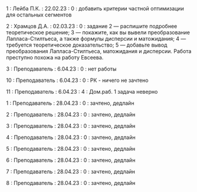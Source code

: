 1 : Лейба П.К. : 22.02.23 : 0 : добавить критерии частной оптимизации для остальных сегментов

2 : Храмцов Д.А. : 02.03.23 : 0 : задание 2 — распишите подробнее теоретическое решение; 3 — покажите, как вы вывели преобразование Лапласа-Стилтьеса, а также формулы дисперсии и матожидания; 4 — требуется теоретическое доказательство; 5 — добавьте вывод преобразования Лапласа-Стилтьеса, матожидания и дисперсии. Работа преступно похожа на работу Евсеева.

3 : Преподаватель : 6.04.23 : 0 : нет работы

10 : Преподаватель : 6.04.23 : 0 : РК - ничего не зачтено

11 : Преподаватель : 6.04.23 : 4 : Дом.раб. 1 задача неверно

1 : Преподаватель : 28.04.23 : 0 : зачтено, дедлайн

2 : Преподаватель : 28.04.23 : 0 : зачтено, дедлайн

3 : Преподаватель : 28.04.23 : 0 : зачтено, дедлайн

4 : Преподаватель : 28.04.23 : 0 : зачтено, дедлайн

5 : Преподаватель : 28.04.23 : 0 : зачтено, дедлайн

6 : Преподаватель : 28.04.23 : 0 : зачтено, дедлайн

7 : Преподаватель : 28.04.23 : 0 : зачтено, дедлайн

8 : Преподаватель : 28.04.23 : 0 : зачтено, дедлайн
